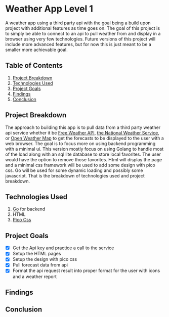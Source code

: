 # Weather App Level 1
A weather app using a third party api with the goal being a build upon project with additional features as time goes on. The goal of this project is to simply be able to connect to an api to pull weather from and display in a browser using very few technologies. Future versions of this project will include more advanced features, but for now this is just meant to be a smaller more achievable goal.

## Table of Contents
1. [Project Breakdown](#project-breakdown)
2. [Technologies Used](#technologies-used)
3. [Project Goals](#project-goals)
4. [Findings](#findings)
5. [Conclusion](#conclusion)

## Project Breakdown
The approach to building this app is to pull data from a third party weather api service whether it be [Free Weather API](https://www.weatherapi.com), [the National Weather Service](https://www.weather.gov), or [Open Weather Map](https://openweathermap.org/api) to get the forecasts to be displayed to the user with a web browser. The goal is to focus more on using backend programming with a minimal ui. This version mostly focus on using Golang to handle most of the load along with an sql lite database to store local favorites. The user would have the option to remove those favorites. Html will display the page and a minimal css framework will be used to add some design with pico css. Go will be used for some dynamic loading and possibly some javascript. That is the breakdown of technologies used and project breakdown.

## Technologies Used
1. [Go](https://go.dev) for backend
2. HTML
3. [Pico Css](https://picocss.com)

## Project Goals
- [x] Get the Api key and practice a call to the service
- [x] Setup the HTML pages
- [x] Setup the design with pico css
- [x] Pull forecast data from api
- [x] Format the api request result into proper format for the user with icons and a weather report

## Findings

## Conclusion